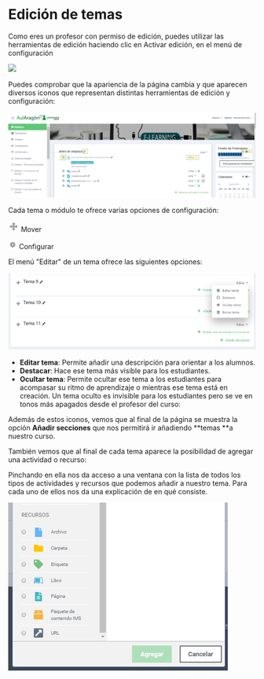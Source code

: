 # Edición de temas

Como eres un profesor con permiso de edición, puedes utilizar las herramientas de edición haciendo clic en Activar edición, en el menú de configuración

![](/assets/configuraciónCurso.png)

Puedes comprobar que la apariencia de la página cambia y que aparecen diversos iconos que representan distintas herramientas de edición y configuración:

![](/assets/cursoeditable.png)

Cada tema o módulo te ofrece varias opciones de configuración:

![](https://raw.githubusercontent.com/catedu/curso-moodle/master/img/boton_mover.png) Mover

![](https://raw.githubusercontent.com/catedu/curso-moodle/master/img/boton_configurar.png) Configurar

El menú "Editar" de un tema ofrece las siguientes opciones:

![](/assets/editartema.PNG)

* **Editar tema**: Permite añadir una descripción para orientar a los alumnos.
* **Destacar**: Hace ese tema más visible para los estudiantes.
* **Ocultar tema**: Permite ocultar ese tema a los estudiantes para acompasar su ritmo de aprendizaje o mientras ese tema está en creación. Un tema oculto es invisible para los estudiantes pero se ve en tonos más apagados desde el profesor del curso:



Además de estos iconos, vemos que al final de la página se muestra la opción **Añadir secciones** que nos permitirá ir añadiendo **temas **a nuestro curso.



También vemos que al final de cada tema aparece la posibilidad de agregar una actividad o recurso:

Pinchando en ella nos da acceso a una ventana con la lista de todos los tipos de actividades y recursos que podemos añadir a nuestro tema. Para cada uno de ellos nos da una explicación de en qué consiste.

![](/assets/recursos.PNG)

